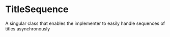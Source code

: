 # TitleSequence
A singular class that enables the implementer to easily handle sequences of titles asynchronously
